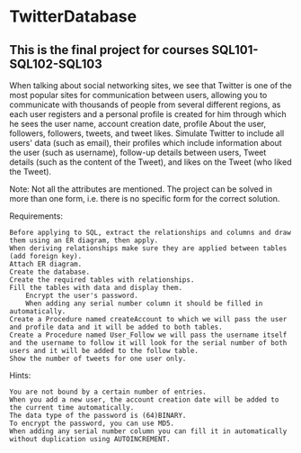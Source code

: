 # TwitterDatabase
## This is the final project for  courses SQL101-SQL102-SQL103 

When talking about social networking sites, we see that Twitter is one of the most popular sites for communication between users, allowing you to communicate with thousands of people from several different regions, as each user registers and a personal profile is created for him through which he sees the user name, account creation date, profile About the user, followers, followers, tweets, and tweet likes. Simulate Twitter to include all users' data (such as email), their profiles which include information about the user (such as username), follow-up details between users, Tweet details (such as the content of the Tweet), and likes on the Tweet (who liked the Tweet).

Note: Not all the attributes are mentioned. The project can be solved in more than one form, i.e. there is no specific form for the correct solution.

Requirements:

    Before applying to SQL, extract the relationships and columns and draw them using an ER diagram, then apply.
    When deriving relationships make sure they are applied between tables (add foreign key).
    Attach ER diagram.
    Create the database.
    Create the required tables with relationships.
    Fill the tables with data and display them.
        Encrypt the user's password.
        When adding any serial number column it should be filled in automatically.
    Create a Procedure named createAccount to which we will pass the user and profile data and it will be added to both tables.
    Create a Procedure named User_Follow we will pass the username itself and the username to follow it will look for the serial number of both users and it will be added to the follow table.
    Show the number of tweets for one user only.

Hints:

    You are not bound by a certain number of entries.
    When you add a new user, the account creation date will be added to the current time automatically.
    The data type of the password is (64)BINARY.
    To encrypt the password, you can use MD5.
    When adding any serial number column you can fill it in automatically without duplication using AUTOINCREMENT.

